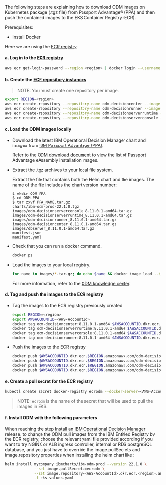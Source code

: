 The following steps are explaining how to download ODM images on Kubernetes package (.tgz file) from Passport Advantage® (PPA) and then push the contained images to the EKS Container Registry (ECR).

Prerequisites:

- Install Docker

Here we are using the [ECR registry](https://aws.amazon.com/ecr/).

#### a. Log in to the [ECR registry](https://docs.aws.amazon.com/AmazonECR/latest/userguide/Registries.html)

```bash
aws ecr get-login-password --region <region> | docker login --username AWS --password-stdin <aws_account_id>.dkr.ecr.<region>.amazonaws.com
```

#### b. Create the [ECR repository instances](https://docs.aws.amazon.com/AmazonECR/latest/userguide/repository-create.html)

> NOTE: You must create one repository per image.

```bash
export REGION=<region>
aws ecr create-repository --repository-name odm-decisioncenter --image-scanning-configuration scanOnPush=true --region $REGION
aws ecr create-repository --repository-name odm-decisionrunner --image-scanning-configuration scanOnPush=true --region $REGION
aws ecr create-repository --repository-name odm-decisionserverruntime --image-scanning-configuration scanOnPush=true --region $REGION
aws ecr create-repository --repository-name odm-decisionserverconsole --image-scanning-configuration scanOnPush=true --region $REGION
```

#### c. Load the ODM images locally

 - Download the latest IBM Operational Decision Manager chart and images from [IBM Passport Advantage (PPA)](https://www-01.ibm.com/software/passportadvantage/pao_customer.html).

   Refer to the [ODM download document](https://www.ibm.com/support/pages/node/310661) to view the list of Passport Advantage eAssembly installation images.

 - Extract the .tgz archives to your local file system.

    Extract the file that contains both the Helm chart and the images. The name of the file includes the chart version number:

    ```console
    $ mkdir ODM-PPA
    $ cd ODM-PPA
    $ tar zxvf PPA_NAME.tar.gz
    charts/ibm-odm-prod-22.1.0.tgz
    images/odm-decisionserverconsole_8.11.0.1-amd64.tar.gz
    images/odm-decisionserverruntime_8.11.0.1-amd64.tar.gz
    images/odm-decisionrunner_8.11.0.1-amd64.tar.gz
    images/odm-decisioncenter_8.11.0.1-amd64.tar.gz
    images/dbserver_8.11.0.1-amd64.tar.gz
    manifest.json
    manifest.yaml
    ```

- Check that you can run a docker command.
    ```bash
    docker ps
    ```

- Load the images to your local registry.

    ```bash
    for name in images/*.tar.gz; do echo $name && docker image load --input $name; done
    ```

   For more information, refer to the [ODM knowledge center](hhttps://www.ibm.com/docs/en/odm/8.11.0?topic=production-installing-helm-release-odm).

#### d. Tag and push the images to the ECR registry

- Tag the images to the ECR registry previously created

    ```bash
    export REGION=<region>
    export AWSACCOUNTID=<AWS-AccountId>
    docker tag odm-decisioncenter:8.11.0.1-amd64 $AWSACCOUNTID.dkr.ecr.$REGION.amazonaws.com/odm-decisioncenter:8.11.0.1-amd64
    docker tag odm-decisionserverruntime:8.11.0.1-amd64 $AWSACCOUNTID.dkr.ecr.$REGION.amazonaws.com/odm-decisionserverruntime:8.11.0.1-amd64
    docker tag odm-decisionserverconsole:8.11.0.1-amd64 $AWSACCOUNTID.dkr.ecr.$REGION.amazonaws.com/odm-decisionserverconsole:8.11.0.1-amd64
    docker tag odm-decisionrunner:8.11.0.1-amd64 $AWSACCOUNTID.dkr.ecr.$REGION.amazonaws.com/odm-decisionrunner:8.11.0.1-amd64
    ```

- Push the images to the ECR registry

    ```bash
    docker push $AWSACCOUNTID.dkr.ecr.$REGION.amazonaws.com/odm-decisioncenter:8.11.0.1-amd64
    docker push $AWSACCOUNTID.dkr.ecr.$REGION.amazonaws.com/odm-decisionserverconsole:8.11.0.1-amd64
    docker push $AWSACCOUNTID.dkr.ecr.$REGION.amazonaws.com/odm-decisionserverruntime:8.11.0.1-amd64
    docker push $AWSACCOUNTID.dkr.ecr.$REGION.amazonaws.com/odm-decisionrunner:8.11.0.1-amd64
    ```

#### e. Create a pull secret for the ECR registry

```bash
kubectl create secret docker-registry ecrodm --docker-server=<AWS-AccountId>.dkr.ecr.<region>.amazonaws.com --docker-username=AWS --docker-password=$(aws ecr get-login-password --region <region>)
```
> NOTE: `ecrodm` is the name of the secret that will be used to pull the images in EKS.

#### f. Install ODM with the following parameters

When reaching the step [Install an IBM Operational Decision Manager release](README.md#5-install-an-ibm-operational-decision-manager-release-10-min), to change the ODM pull images from the IBM Entitled Registry by the ECR registry, choose the relevant yaml file provided according if you want to try NGINX or ALB ingress controller, internal or RDS postgreSQL database, and you just have to override the image.pullSecrets and image.repository properties when installing the helm chart like :

```bash
helm install mycompany ibmcharts/ibm-odm-prod --version 22.1.0 \
             --set image.pullSecrets=ecrodm \
             --set image.repository=<AWS-AccountId>.dkr.ecr.<region>.amazonaws.com \
             -f eks-values.yaml
```
